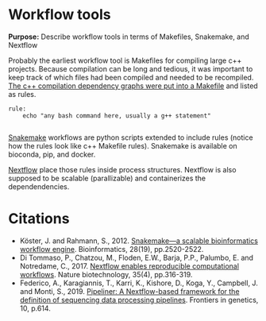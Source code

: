 # Workflow tools

**Purpose:** Describe workflow tools in terms of Makefiles, Snakemake, and Nextflow

Probably the earliest workflow tool is Makefiles for compiling large c++ projects. Because compilation can be long and tedious, it was important to keep track of which files had been compiled and needed to be recompiled. [The c++ compilation dependency graphs were put into a Makefile](https://www.tutorialspoint.com/makefile/makefile_dependencies.htm) and listed as rules.

```
rule:
    echo "any bash command here, usually a g++ statement"
    
```

[Snakemake](https://snakemake.readthedocs.io/en/stable/) workflows are python scripts extended to include rules (notice how the rules look like c++ Makefile rules). Snakemake is available on bioconda, pip, and docker.

[Nextflow](https://www.nextflow.io/example1.html) place those rules inside process structures. Nextflow is also supposed to be scalable (parallizable) and containerizes the dependendencies.

# Citations

* Köster, J. and Rahmann, S., 2012. [Snakemake—a scalable bioinformatics workflow engine](https://pubmed.ncbi.nlm.nih.gov/22908215/). Bioinformatics, 28(19), pp.2520-2522.
* Di Tommaso, P., Chatzou, M., Floden, E.W., Barja, P.P., Palumbo, E. and Notredame, C., 2017. [Nextflow enables reproducible computational workflows](https://pubmed.ncbi.nlm.nih.gov/28398311/). Nature biotechnology, 35(4), pp.316-319.
* Federico, A., Karagiannis, T., Karri, K., Kishore, D., Koga, Y., Campbell, J. and Monti, S., 2019. [Pipeliner: A Nextflow-based framework for the definition of sequencing data processing pipelines](https://pubmed.ncbi.nlm.nih.gov/31316552/). Frontiers in genetics, 10, p.614.
 
